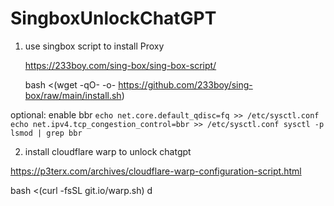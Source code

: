 # SingboxUnlockChatGPT


1. use singbox script to install Proxy

   https://233boy.com/sing-box/sing-box-script/

   bash <(wget -qO- -o- https://github.com/233boy/sing-box/raw/main/install.sh)

optional:
   enable bbr
    ```
    echo net.core.default_qdisc=fq >> /etc/sysctl.conf 
    echo net.ipv4.tcp_congestion_control=bbr >> /etc/sysctl.conf
    sysctl -p
    lsmod | grep bbr
    ```

2. install cloudflare warp to unlock chatgpt

  https://p3terx.com/archives/cloudflare-warp-configuration-script.html
  
  bash <(curl -fsSL git.io/warp.sh) d
